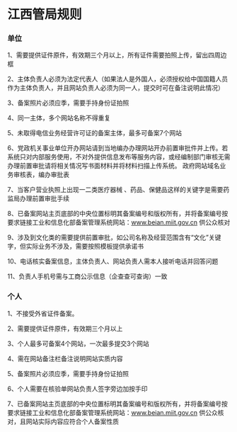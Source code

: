 

# 江西管局规则

### 单位

1、需要提供证件原件，有效期三个月以上，所有证件需要拍照上传，留出四周边框                                                                                                            

2、主体负责人必须为法定代表人（如果法人是外国人，必须授权给中国国籍人员作为主体负责人，并且网站负责人必须为同一人，提交时可在备注说明此情况）                                                                                                                                               

3、备案照片必须应季，需要手持身份证拍照                                                              

4、同一主体，多个网站名称不得重复

5、未取得电信业务经营许可证的备案主体，最多可备案7个网站

6、党政机关事业单位开办网站请到当地编办办理网站开办前置审批件并上传。若系统只对内部服务使用，不对外提供信息发布等服务内容，或经编制部门审核无需办理前置审批请将相关情况写书面材料并将材料扫描上传系统。  政府网站域名业务审核表，编办审批表                                                                    

7、当客户营业执照上出现一二类医疗器械 、药品、保健品这样的关键字是需要药监局办理前置审批手续                                                                      

8、已备案网站主页底部的中央位置标明其备案编号和版权所有，并将备案编号按要求链接工业和信息化部备案管理系统网站：www.beian.miit.gov.cn 供公众核对

9、涉及到文化类的需要提供前置审批，如公司名称及经营范围含有“文化”关键字，但实际业务不涉及，需要按照模板提供承诺书

10、电话核实备案信息，主体负责人、网站负责人需本人接听电话并回答问题

11、负责人手机号需与工商公示信息（企查查可查询）一致 

### 个人

1、不接受外省证件备案。                                                                                                            

2、需要提供证件原件，有效期三个月以上

3、个人最多可备案4个网站，一次最多提交3个网站

4、需在网站备注栏备注说明网站实质内容                                                                                      

5、备案照片必须应季，需要手持身份证拍照                                                                                         

6、个人需要在核验单网站负责人签字旁边加按手印                                                                          

7、已备案网站主页底部的中央位置标明其备案编号和版权所有，并将备案编号按要求链接工业和信息化部备案管理系统网站：www.beian.miit.gov.cn 供公众核对，且网站实际内容应符合个人备案性质 